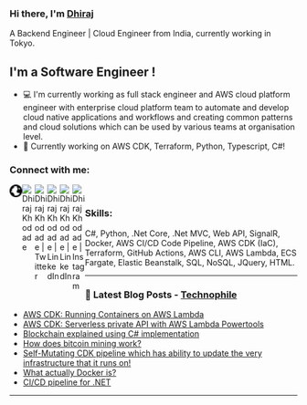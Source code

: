 ### Hi there, I'm [Dhiraj][githubpage] 
A Backend Engineer | Cloud Engineer from India, currently working in Tokyo.  
## I'm a Software Engineer !
- 💻 I'm currently working as full stack engineer and AWS cloud platform engineer with enterprise cloud platform team to automate and develop cloud native applications and workflows and creating common patterns and cloud solutions which can be used by various teams at organisation level.
- 🔭 Currently working on AWS CDK, Terraform, Python, Typescript, C#!


### Connect with me:

[<img align="left" alt="DhirajKhodade" width="22px" src="https://raw.githubusercontent.com/iconic/open-iconic/master/svg/globe.svg" />][githubpage]
[<img align="left" alt="DhirajKhodade" width="22px" src="https://cdn.jsdelivr.net/npm/simple-icons@v3/icons/blogger.svg" />][website]
[<img align="left" alt="DhirajKhodade | Twitter" width="22px" src="https://cdn.jsdelivr.net/npm/simple-icons@v3/icons/quora.svg" />][quora]
[<img align="left" alt="DhirajKhodade | LinkedIn" width="22px" src="https://cdn.jsdelivr.net/npm/simple-icons@v3/icons/linkedin.svg" />][linkedin]
[<img align="left" alt="DhirajKhodade | LinkedIn" width="22px" src="https://cdn.jsdelivr.net/npm/simple-icons@v3/icons/stackoverflow.svg" />][stackoverflow]
[<img align="left" alt="DhirajKhodade | Instagram" width="22px" src="https://cdn.jsdelivr.net/npm/simple-icons@v3/icons/instagram.svg" />][instagram]

<br />

### Skills:

C#, Python, .Net Core, .Net MVC, Web API, SignalR, Docker, AWS CI/CD Code Pipeline, AWS CDK (IaC), Terraform, GitHub Actions, AWS CLI, AWS Lambda, ECS Fargate, Elastic Beanstalk, SQL, NoSQL, JQuery, HTML.

---

### 📕 Latest Blog Posts - [Technophile][website]
<!-- BLOG-POST-LIST:START -->
- [AWS CDK: Running Containers on AWS Lambda](https://dhirajkhodade.medium.com/aws-cdk-running-containers-on-aws-lambda-e6f24a81ac1?source=rss-2dba3e4b9f7f------2)
- [AWS CDK: Serverless private API with AWS Lambda Powertools](https://dhirajkhodade.medium.com/aws-cdk-serverless-api-with-aws-lambda-powertools-1eec97af2a32?source=rss-2dba3e4b9f7f------2)
- [Blockchain explained using C# implementation](https://dhirajkhodade.medium.com/blockchain-explained-using-c-implementation-5482dc980c47?source=rss-2dba3e4b9f7f------2)
- [How does bitcoin mining work?](https://dhirajkhodade.medium.com/how-does-bitcoin-mining-work-b1ffb0ac3142?source=rss-2dba3e4b9f7f------2)
- [Self-Mutating CDK pipeline which has ability to update the very infrastructure that it runs on!](https://dhirajkhodade.medium.com/self-mutating-cdk-pipeline-which-has-ability-to-update-the-very-infrastructure-that-it-runs-on-cd116e3240e3?source=rss-2dba3e4b9f7f------2)
- [What actually Docker is?](https://dhirajkhodade.medium.com/what-actually-docker-is-3ecb9ef54d5f?source=rss-2dba3e4b9f7f------2)
- [CI/CD pipeline for .NET](https://dhirajkhodade.medium.com/ci-cd-pipeline-for-net-8752dac2e21a?source=rss-2dba3e4b9f7f------2)
<!-- BLOG-POST-LIST:END -->

---

<!-- <img align="left" alt="dhirajkhodade's Github Stats" src="https://github-readme-stats.vercel.app/api?username=dhirajkhodade&show_icons=true&hide_border=true" /> -->

[website]: https://dhirajkhodade.medium.com
[githubpage]: https://dhirajkhodade.github.io
[instagram]: https://instagram.com/dhirajkhodade
[linkedin]: https://linkedin.com/in/dhirajkhodade
[quora]: https://www.quora.com/profile/Dhiraj-Khodade
[stackoverflow]: https://stackoverflow.com/users/story/2851319
